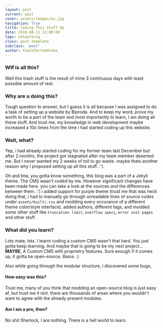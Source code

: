 ```yaml
---
layout: post
current: post
cover: assets/images/bs.jpg
navigation: True
title: Coding This Stuff Up
date: 2018-08-11 12:00:00
tags: networking
class: post-template
subclass: 'post'
author: theinfecteddrake
---
```


### Wtf is all this?

Well this trash stuff is the result of mine 3 continuous days with least possible amount of rest.

### Why are u doing this?

Tough question to answer, but I guess it is all because I was assigned to do a task of setting up a website by Biproda. And to keep my word, prove my worth to be a part of the team and most importantly to learn, I am doing all these stuff. And trust me, my knowledge in web development maybe increased a 10x times from the time i had started coding up this website.

### Wait, what?

Yep, i had already started coding for my former team last December but after 2 months, the project got stagnated after my team member deserted me. But I never wanted my 2 weeks of toil to go waste. maybe thats another reason why i proposed setting up all this stuff. :').

Oh and btw, you gotta know something, this blog was a part of a Jekyll theme. The CMS wasn't coded by me. However significant changes have been made here. you can take a look at the sources and the differences between them. :') i added support for purple theme (trust me that was heck doing that, i had to manually go through unreadable lines of source codes under `assets/built/.css` and modding every occurance of a different theme color/style interface), added authors, different tags, and modded some other stuff like `truncation limit`, `overflow specs`, `error init pages` and other stuff.

### What did you learn?

Lots mate, lots. I learnt coding a custom CMS wasn't that hard. You just gotta keep learning. And maybe that is going to be my next project... __MAYBE__, A Custom CMS with proprietry features. Sure enough if it comes up, it gotta be open-source. Baice. :)

Also while going through the modular structure, i discovered some bugs, 

#### How easy was this?

Trust me, many of you think that modding an open-source blog is just easy af, but trust me it isnt. there are thousands of areas where you wouldn't want to agree with the already present modules. 

#### Am I am a pro, then?

No shit Sherlock, I are nothing. There is a hell world to learn.